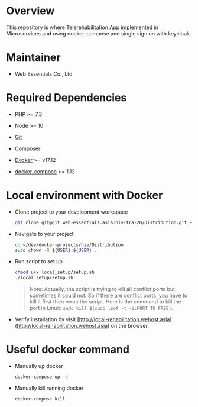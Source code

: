 # Overview

This repository is where Telerehabilitation App implemented in Microservices and using docker-compose and single sign on with keycloak.

# Maintainer

* Web Essentials Co., Ltd

# Required Dependencies

* PHP >= 7.3
* Node >= 10

* [Git](https://git-scm.com/)
* [Composer](https://getcomposer.org/)
* [Docker](https://docs.docker.com/install/) >= v17.12
* [docker-compose](https://docs.docker.com/compose/install/#install-compose) >= 1.12

# Local environment with Docker

* Clone project to your development workspace

    ```bash
    git clone git@git.web-essentials.asia:hiv-tra-20/Distribution.git ~/dev/docker-projects/hiv/Distribution
    ```

* Navigate to your project

    ```bash
    cd ~/dev/docker-projects/hiv/Distribution
    sudo chown -R ${USER}:${USER} .
    ```

* Run script to set up

    ```bash
    chmod u+x local_setup/setup.sh
    ./local_setup/setup.sh
    ```
    > Note: Actually, the script is trying to kill all conflict ports but sometimes it could not. So if there are conflict ports, you have to kill it first then rerun the script.
    Here is the command to kill the port in Linux: `sudo kill $(sudo lsof -t -i:PORT_TO_FREE)`.

* Verify installation by visit [http://local-rehabilitation.wehost.asia](http://local-rehabilitation.wehost.asia) on the browser.

# Useful docker command

* Manually up docker

    ```bash
    docker-compose up -d
    ```

* Manually kill running docker

    ```bash
    docker-compose kill
    ```
